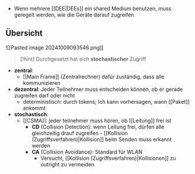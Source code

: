 - Wenn mehrere [[DEE|DEEs]] ein shared Medium benutzen, muss geregelt werden, wie die Geräte darauf zugreifen



## Übersicht
![[Pasted image 20241009093546.png]]

> [!hint] Durchgesetzt hat sich **stochastischer** Zugriff

- **zentral**:
	- [[Main Frame]] (Zentralrechner) dafür zuständig, dass alle kommunizieren
- **dezentral**: Jeder Teilnehmer muss entscheiden können, ob er gerade zugreifen darf oder nicht
	- deterministisch: durch tokens; Ich kann vorhersagen, wann [[Paket]] ankommt
- **stochastisch**: 
	- [[CSMA]]: jeder teilnehmer muss hören, ob [[Leitung]] frei ist
		- **CD** (Collision Detection): wenn Leitung frei, dürfen alle gleichzeitig drauf zugreifen - [[Kollision (Zugriffsverfahren)|Kollision]] beim Senden muss erkannt werden
		- **CA** (Collision Avoidance): Standard für WLAN
			- Versucht, [[Kollision (Zugriffsverfahren)|Kollisionen]] zu outright zu vermeiden
